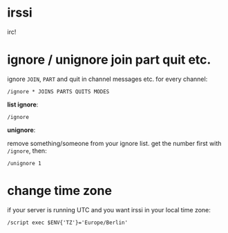 # irssi

irc!

# ignore / unignore join part quit etc.

ignore `JOIN`, `PART` and quit in channel messages etc. for every channel:

```
/ignore * JOINS PARTS QUITS MODES
```

**list ignore**:

```
/ignore
```

**unignore**:

remove something/someone from your ignore list. get the number first with `/ignore`, then:

```
/unignore 1
```

# change time zone

if your server is running UTC and you want irssi in your local time zone:

```
/script exec $ENV{'TZ'}='Europe/Berlin'
```
